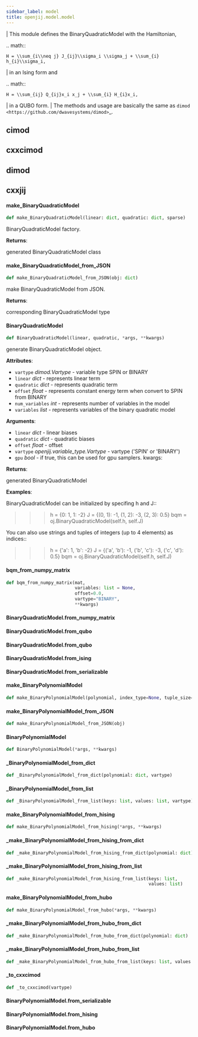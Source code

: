```yaml
---
sidebar_label: model
title: openjij.model.model
---
```


| This module defines the BinaryQuadraticModel with the Hamiltonian,

.. math::

    H = \\sum_{i\\neq j} J_{ij}\\sigma_i \\sigma_j + \\sum_{i} h_{i}\\sigma_i,

| in an Ising form and

.. math::

    H = \\sum_{ij} Q_{ij}x_i x_j + \\sum_{i} H_{i}x_i,

| in a QUBO form.
| The methods and usage are basically the same as `dimod <https://github.com/dwavesystems/dimod>`_.

## cimod

## cxxcimod

## dimod

## cxxjij

#### make\_BinaryQuadraticModel

```python
def make_BinaryQuadraticModel(linear: dict, quadratic: dict, sparse)
```

BinaryQuadraticModel factory.

**Returns**:

  generated BinaryQuadraticModel class

#### make\_BinaryQuadraticModel\_from\_JSON

```python
def make_BinaryQuadraticModel_from_JSON(obj: dict)
```

make BinaryQuadraticModel from JSON.

**Returns**:

  corresponding BinaryQuadraticModel type

#### BinaryQuadraticModel

```python
def BinaryQuadraticModel(linear, quadratic, *args, **kwargs)
```

generate BinaryQuadraticModel object.

**Attributes**:

- `vartype` _dimod.Vartype_ - variable type SPIN or BINARY
- `linear` _dict_ - represents linear term
- `quadratic` _dict_ - represents quadratic term
- `offset` _float_ - represents constant energy term when convert to SPIN from BINARY
- `num_variables` _int_ - represents number of variables in the model
- `variables` _list_ - represents variables of the binary quadratic model

**Arguments**:

- `linear` _dict_ - linear biases
- `quadratic` _dict_ - quadratic biases
- `offset` _float_ - offset
- `vartype` _openjij.variable_type.Vartype_ - vartype ('SPIN' or 'BINARY')
- `gpu` _bool_ - if true, this can be used for gpu samplers.
  kwargs:

**Returns**:

  generated BinaryQuadraticModel

**Examples**:

  BinaryQuadraticModel can be initialized by specifing h and J::
  
  >>> h = {0: 1, 1: -2}
  >>> J = {(0, 1): -1, (1, 2): -3, (2, 3): 0.5}
  >>> bqm = oj.BinaryQuadraticModel(self.h, self.J)
  
  You can also use strings and tuples of integers (up to 4 elements) as indices::
  
  >>> h = {'a': 1, 'b': -2}
  >>> J = {('a', 'b'): -1, ('b', 'c'): -3, ('c', 'd'): 0.5}
  >>> bqm = oj.BinaryQuadraticModel(self.h, self.J)

#### bqm\_from\_numpy\_matrix

```python
def bqm_from_numpy_matrix(mat,
                          variables: list = None,
                          offset=0.0,
                          vartype="BINARY",
                          **kwargs)
```

#### BinaryQuadraticModel.from\_numpy\_matrix

#### BinaryQuadraticModel.from\_qubo

#### BinaryQuadraticModel.from\_qubo

#### BinaryQuadraticModel.from\_ising

#### BinaryQuadraticModel.from\_serializable

#### make\_BinaryPolynomialModel

```python
def make_BinaryPolynomialModel(polynomial, index_type=None, tuple_size=0)
```

#### make\_BinaryPolynomialModel\_from\_JSON

```python
def make_BinaryPolynomialModel_from_JSON(obj)
```

#### BinaryPolynomialModel

```python
def BinaryPolynomialModel(*args, **kwargs)
```

#### \_BinaryPolynomialModel\_from\_dict

```python
def _BinaryPolynomialModel_from_dict(polynomial: dict, vartype)
```

#### \_BinaryPolynomialModel\_from\_list

```python
def _BinaryPolynomialModel_from_list(keys: list, values: list, vartype)
```

#### make\_BinaryPolynomialModel\_from\_hising

```python
def make_BinaryPolynomialModel_from_hising(*args, **kwargs)
```

#### \_make\_BinaryPolynomialModel\_from\_hising\_from\_dict

```python
def _make_BinaryPolynomialModel_from_hising_from_dict(polynomial: dict)
```

#### \_make\_BinaryPolynomialModel\_from\_hising\_from\_list

```python
def _make_BinaryPolynomialModel_from_hising_from_list(keys: list,
                                                      values: list)
```

#### make\_BinaryPolynomialModel\_from\_hubo

```python
def make_BinaryPolynomialModel_from_hubo(*args, **kwargs)
```

#### \_make\_BinaryPolynomialModel\_from\_hubo\_from\_dict

```python
def _make_BinaryPolynomialModel_from_hubo_from_dict(polynomial: dict)
```

#### \_make\_BinaryPolynomialModel\_from\_hubo\_from\_list

```python
def _make_BinaryPolynomialModel_from_hubo_from_list(keys: list, values: list)
```

#### \_to\_cxxcimod

```python
def _to_cxxcimod(vartype)
```

#### BinaryPolynomialModel.from\_serializable

#### BinaryPolynomialModel.from\_hising

#### BinaryPolynomialModel.from\_hubo

